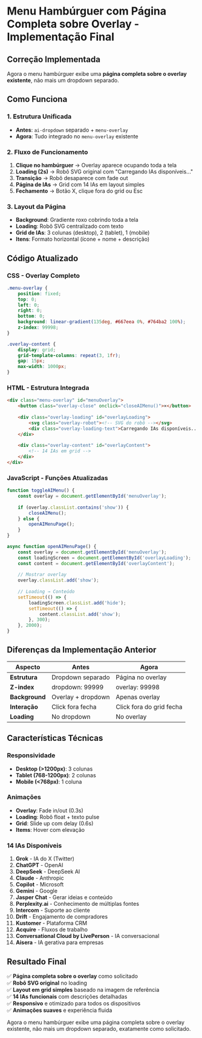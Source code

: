 # Menu Hambúrguer com Página Completa sobre Overlay - Implementação Final

## Correção Implementada

Agora o menu hambúrguer exibe uma **página completa sobre o overlay existente**, não mais um dropdown separado.

## Como Funciona

### **1. Estrutura Unificada**
- **Antes**: `ai-dropdown` separado + `menu-overlay` 
- **Agora**: Tudo integrado no `menu-overlay` existente

### **2. Fluxo de Funcionamento**
1. **Clique no hambúrguer** → Overlay aparece ocupando toda a tela
2. **Loading (2s)** → Robô SVG original com "Carregando IAs disponíveis..."
3. **Transição** → Robô desaparece com fade out
4. **Página de IAs** → Grid com 14 IAs em layout simples
5. **Fechamento** → Botão X, clique fora do grid ou Esc

### **3. Layout da Página**
- **Background**: Gradiente roxo cobrindo toda a tela
- **Loading**: Robô SVG centralizado com texto
- **Grid de IAs**: 3 colunas (desktop), 2 (tablet), 1 (mobile)
- **Itens**: Formato horizontal (ícone + nome + descrição)

## Código Atualizado

### **CSS - Overlay Completo**
```css
.menu-overlay {
    position: fixed;
    top: 0;
    left: 0;
    right: 0;
    bottom: 0;
    background: linear-gradient(135deg, #667eea 0%, #764ba2 100%);
    z-index: 99998;
}

.overlay-content {
    display: grid;
    grid-template-columns: repeat(3, 1fr);
    gap: 15px;
    max-width: 1000px;
}
```

### **HTML - Estrutura Integrada**
```html
<div class="menu-overlay" id="menuOverlay">
    <button class="overlay-close" onclick="closeAIMenu()">×</button>
    
    <div class="overlay-loading" id="overlayLoading">
        <svg class="overlay-robot"><!-- SVG do robô --></svg>
        <div class="overlay-loading-text">Carregando IAs disponíveis...</div>
    </div>
    
    <div class="overlay-content" id="overlayContent">
        <!-- 14 IAs em grid -->
    </div>
</div>
```

### **JavaScript - Funções Atualizadas**
```javascript
function toggleAIMenu() {
    const overlay = document.getElementById('menuOverlay');
    
    if (overlay.classList.contains('show')) {
        closeAIMenu();
    } else {
        openAIMenuPage();
    }
}

async function openAIMenuPage() {
    const overlay = document.getElementById('menuOverlay');
    const loadingScreen = document.getElementById('overlayLoading');
    const content = document.getElementById('overlayContent');
    
    // Mostrar overlay
    overlay.classList.add('show');
    
    // Loading → Conteúdo
    setTimeout(() => {
        loadingScreen.classList.add('hide');
        setTimeout(() => {
            content.classList.add('show');
        }, 300);
    }, 2000);
}
```

## Diferenças da Implementação Anterior

| Aspecto | Antes | Agora |
|---------|-------|-------|
| **Estrutura** | Dropdown separado | Página no overlay |
| **Z-index** | dropdown: 99999 | overlay: 99998 |
| **Background** | Overlay + dropdown | Apenas overlay |
| **Interação** | Click fora fecha | Click fora do grid fecha |
| **Loading** | No dropdown | No overlay |

## Características Técnicas

### **Responsividade**
- **Desktop (>1200px)**: 3 colunas
- **Tablet (768-1200px)**: 2 colunas
- **Mobile (<768px)**: 1 coluna

### **Animações**
- **Overlay**: Fade in/out (0.3s)
- **Loading**: Robô float + texto pulse
- **Grid**: Slide up com delay (0.6s)
- **Items**: Hover com elevação

### **14 IAs Disponíveis**
1. **Grok** - IA do X (Twitter)
2. **ChatGPT** - OpenAI
3. **DeepSeek** - DeepSeek AI
4. **Claude** - Anthropic
5. **Copilot** - Microsoft
6. **Gemini** - Google
7. **Jasper Chat** - Gerar ideias e conteúdo
8. **Perplexity.ai** - Conhecimento de múltiplas fontes
9. **Intercom** - Suporte ao cliente
10. **Drift** - Engajamento de compradores
11. **Kustomer** - Plataforma CRM
12. **Acquire** - Fluxos de trabalho
13. **Conversational Cloud by LivePerson** - IA conversacional
14. **Aisera** - IA gerativa para empresas

## Resultado Final

✅ **Página completa sobre o overlay** como solicitado  
✅ **Robô SVG original** no loading  
✅ **Layout em grid simples** baseado na imagem de referência  
✅ **14 IAs funcionais** com descrições detalhadas  
✅ **Responsivo** e otimizado para todos os dispositivos  
✅ **Animações suaves** e experiência fluida  

Agora o menu hambúrguer exibe uma página completa sobre o overlay existente, não mais um dropdown separado, exatamente como solicitado.
